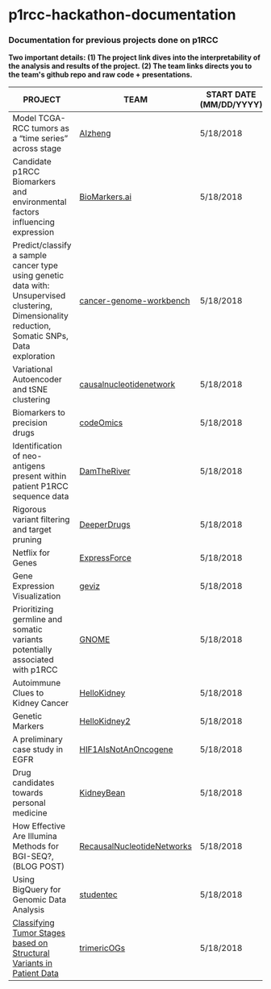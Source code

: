 # p1rcc-hackathon-documentation
### Documentation for previous projects done on p1RCC

**Two important details: (1) The project link dives into the interpretability of the analysis and results of the project. (2) The team links directs you to the team's github repo and raw code + presentations.** 

| PROJECT                                                                                                                                          | TEAM                       | START DATE (MM/DD/YYYY) | END DATE (MM/DD/YYYY) |
|--------------------------------------------------------------------------------------------------------------------------------------------------|----------------------------|-------------------------|-----------------------|
| Model TCGA-RCC tumors as a “time series” across stage                                                                                            | [AIzheng](https://github.com/SVAI/AIzheng)                    | 5/18/2018               | 5/20/2018             |
| Candidate p1RCC Biomarkers and environmental factors influencing expression                                                                      | [BioMarkers.ai](https://github.com/SVAI/Biomarkers.AI)              | 5/18/2018               | 5/20/2018             |
| Predict/classify a sample cancer type using genetic data with: Unsupervised clustering, Dimensionality reduction, Somatic SNPs, Data exploration | [cancer-genome-workbench](https://github.com/SVAI/cancer-genome-workbench)    | 5/18/2018               | 5/20/2018             |
| Variational Autoencoder and tSNE clustering                                                                                                      | [causalnucleotidenetwork](https://github.com/SVAI/causalnucleotidenetwork)    | 5/18/2018               | 5/20/2018             |
| Biomarkers to precision drugs                                                                                                                    | [codeOmics](https://github.com/SVAI/codeomics)                  | 5/18/2018               | 5/20/2018             |
| Identification of neo-antigens present within patient P1RCC sequence data                                                                        | [DamTheRiver](https://github.com/SVAI/DamTheRiver)                | 5/18/2018               | 5/20/2018             |
| Rigorous variant filtering and target pruning                                                                                                    | [DeeperDrugs](https://github.com/SVAI/deeperdrugs)                | 5/18/2018               | 5/20/2018             |
| Netflix for Genes                                                                                                                                | [ExpressForce](https://github.com/SVAI/ExpressForce)               | 5/18/2018               | 5/20/2018             |
| Gene Expression Visualization                                                                                                                    | [geviz](https://github.com/SVAI/geviz)                      | 5/18/2018               | 5/20/2018             |
| Prioritizing germline and somatic variants potentially associated with p1RCC                                                                     | [GNOME](https://github.com/SVAI/GNOME)                      | 5/18/2018               | 5/20/2018             |
| Autoimmune Clues to Kidney Cancer                                                                                                                | [HelloKidney](https://github.com/SVAI/HelloKidney)                | 5/18/2018               | 5/20/2018             |
| Genetic Markers                                                                                                                                  | [HelloKidney2](https://github.com/SVAI/HelloKidney2)               | 5/18/2018               | 5/20/2018             |
| A preliminary case study in EGFR                                                                                                                 | [HIF1AIsNotAnOncogene](https://github.com/SVAI/HIF1AIsNotAnOncogene)       | 5/18/2018               | 5/20/2018             |
| Drug candidates towards personal medicine                                                                                                        | [KidneyBean](HIF1AIsNotAnOncogene)                 | 5/18/2018               | 5/20/2018             |
| How Effective Are Illumina Methods for BGI-SEQ?,(BLOG POST)                                                                                      | [RecausalNucleotideNetworks](https://github.com/SVAI/RecausalNucleotideNetworks) | 5/18/2018               | 5/20/2018             |
| Using BigQuery for Genomic Data Analysis                                                                                                         | [studentec](https://github.com/SVAI/studentec)                  | 5/18/2018               | 5/20/2018             |
| [Classifying Tumor Stages based on Structural Variants in Patient Data](trimeric_ogs_doc)                                                                            | [trimericOGs](trimericOGs)                | 5/18/2018               | 5/20/2018             |
